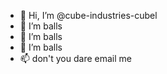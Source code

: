 - 👋 Hi, I’m @cube-industries-cubel
- 👀 I’m balls
- 🌱 I’m balls
- 💞️ I’m balls
- 📫 don't you dare email me
